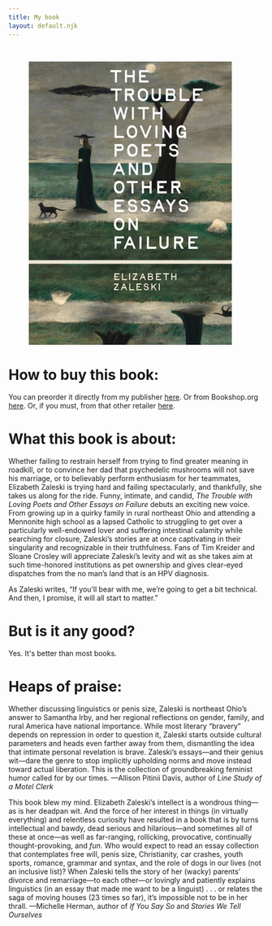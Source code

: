 ```yaml
---
title: My book
layout: default.njk
---
```


<br>

<figure class="image">
  <img src="/assets/images/trouble-book.jpg" alt="Book cover for The Trouble with Loving Poets and Other Essays on Failure" width="400" height="557"/>
</figure>

# How to buy this book:

You can preorder it directly from my publisher [here](https://beltpublishing.com/products/the-trouble-with-loving-poets). Or from Bookshop.org [here](https://bookshop.org/p/books/the-trouble-with-loving-poets-and-other-essays-on-failure/e7a6dd35a31b3fc6?ean=9781540270146&next=t&). Or, if you must, from that other retailer [here](https://www.amazon.com/Trouble-Loving-Poets-Essays-Failure/dp/1540270149).

# What this book is about:

Whether failing to restrain herself from trying to find greater meaning in roadkill, or to convince her dad that psychedelic mushrooms will not save his marriage, or to believably perform enthusiasm for her teammates, Elizabeth Zaleski is trying hard and failing spectacularly, and thankfully, she takes us along for the ride. 
Funny, intimate, and candid, <i>The Trouble with Loving Poets and Other Essays on Failure</i> debuts an exciting new voice. From growing up in a quirky family in rural northeast Ohio and attending a Mennonite high school as a lapsed Catholic to struggling to get over a particularly well-endowed lover and suffering intestinal calamity while searching for closure, Zaleski’s stories are at once captivating in their singularity and recognizable in their truthfulness. Fans of Tim Kreider and Sloane Crosley will appreciate Zaleski’s levity and wit as she takes aim at such time-honored institutions as pet ownership and gives clear-eyed dispatches from the no man’s land that is an HPV diagnosis.
<br>

As Zaleski writes, “If you’ll bear with me, we’re going to get a bit technical. And then, I promise, it will all start to matter.”

# But is it any good?

Yes. It's better than most books.

# Heaps of praise:

Whether discussing linguistics or penis size, Zaleski is northeast Ohio’s answer to Samantha Irby, and her regional reflections on gender, family, and rural America have national importance. While most literary “bravery” depends on repression in order to question it, Zaleski starts outside cultural parameters and heads even farther away from them, dismantling the idea that intimate personal revelation is brave. Zaleski’s essays—and their genius wit—dare the genre to stop implicitly upholding norms and move instead toward actual liberation. This is the collection of groundbreaking feminist humor called for by our times. —Allison Pitinii Davis, author of *Line Study of a Motel Clerk*

This book blew my mind. Elizabeth Zaleski’s intellect is a wondrous thing—as is her deadpan wit. And the force of her interest in things (in virtually everything) and relentless curiosity have resulted in a book that is by turns intellectual and bawdy, dead serious and hilarious—and sometimes all of these at once—as well as far-ranging, rollicking, provocative, continually thought-provoking, and *fun*. Who would expect to read an essay collection that contemplates free will, penis size, Christianity, car crashes, youth sports, romance, grammar and syntax, and the role of dogs in our lives (not an inclusive list)? When Zaleski tells the story of her (wacky) parents’ divorce and remarriage—to each other—or lovingly and patiently explains linguistics (in an essay that made me want to be a linguist) . . . or relates the saga of moving houses (23 times so far), it’s impossible not to be in her thrall. —Michelle Herman, author of *If You Say So* and *Stories We Tell Ourselves*
